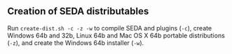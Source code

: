 Creation of SEDA distributables
-------------------------------
Run `create-dist.sh -c -z -w` to compile SEDA and plugins (`-c`), create Windows 64b and 32b, Linux 64b and Mac OS X 64b portable distributions (`-z`), and create the Windows 64b installer (`-w`).